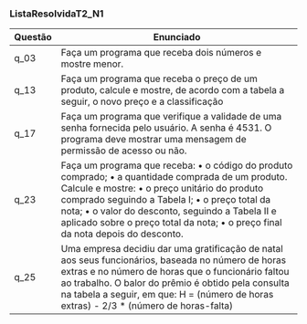 <h3> ListaResolvidaT2_N1 </h3>

Questão | Enunciado
--------- | ------
q_03| Faça um programa que receba dois números e mostre menor.
q_13| Faça um programa que receba o preço de um produto, calcule e mostre, de acordo com a tabela a seguir, o novo preço e a classificação
q_17 | Faça um programa que verifique a validade de uma senha fornecida pelo usuário. A senha é 4531. O programa deve mostrar uma mensagem de permissão de acesso ou não.
q_23 | Faça um programa que receba: • o código do produto comprado; • a quantidade comprada de um produto. Calcule e mostre: • o preço unitário do produto comprado seguindo a Tabela I; • o preço total da nota; • o valor do desconto, seguindo a Tabela II e aplicado sobre o preço total  da nota; • o preço final da nota depois do desconto.
q_25 | Uma empresa decidiu dar uma gratificação de natal aos seus funcionários, baseada no número de horas extras e no número de horas que o funcionário faltou ao trabalho. O balor do prêmio é obtido pela consulta na tabela a seguir, em que: H = (número de horas extras) - 2/3 * (número de horas-falta)
